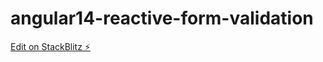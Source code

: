 # angular14-reactive-form-validation

[Edit on StackBlitz ⚡️](https://stackblitz.com/edit/angular14-reactive-form-validation-82unpx)